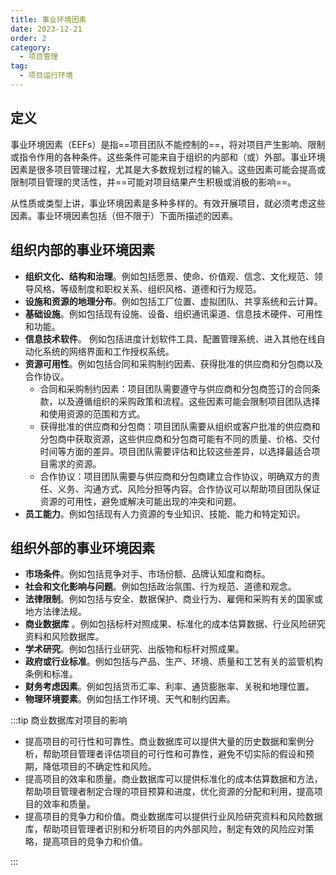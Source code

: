 ```yaml
---
title: 事业环境因素
date: 2023-12-21
order: 2
category:
  - 项目管理
tag:
  - 项目运行环境
---
```


## 定义

事业环境因素（EEFs）是指==项目团队不能控制的==，将对项目产生影响、限制或指令作用的各种条件。这些条件可能来自于组织的内部和（或）外部。事业环境因素是很多项目管理过程，尤其是大多数规划过程的输入。这些因素可能会提高或限制项目管理的灵活性，并==可能对项目结果产生积极或消极的影响==。

从性质或类型上讲，事业环境因素是多种多样的。有效开展项目，就必须考虑这些因素。事业环境因素包括（但不限于）下面所描述的因素。

## 组织内部的事业环境因素

* **组织文化、结构和治理**。例如包括愿景、使命、价值观、信念、文化规范、领导风格、等级制度和职权关系、组织风格、道德和行为规范。
* **设施和资源的地理分布**。例如包括工厂位置、虚拟团队、共享系统和云计算。
* **基础设施**。例如包括现有设施、设备、组织通讯渠道、信息技术硬件、可用性和功能。
* **信息技术软件**。 例如包括进度计划软件工具、配置管理系统、进入其他在线自动化系统的网络界面和工作授权系统。
* **资源可用性**。例如包括合同和采购制约因素、获得批准的供应商和分包商以及合作协议。
  * 合同和采购制约因素：项目团队需要遵守与供应商和分包商签订的合同条款，以及遵循组织的采购政策和流程。这些因素可能会限制项目团队选择和使用资源的范围和方式。
  * 获得批准的供应商和分包商：项目团队需要从组织或客户批准的供应商和分包商中获取资源，这些供应商和分包商可能有不同的质量、价格、交付时间等方面的差异。项目团队需要评估和比较这些差异，以选择最适合项目需求的资源。
  * 合作协议：项目团队需要与供应商和分包商建立合作协议，明确双方的责任、义务、沟通方式、风险分担等内容。合作协议可以帮助项目团队保证资源的可用性，避免或解决可能出现的冲突和问题。
* **员工能力**。例如包括现有人力资源的专业知识、技能、能力和特定知识。

## 组织外部的事业环境因素

* **市场条件**。例如包括竞争对手、市场份额、品牌认知度和商标。
* **社会和文化影响与问题**。例如包括政治氛围、行为规范、道德和观念。
*  **法律限制**。例如包括与安全、数据保护、商业行为、雇佣和采购有关的国家或地方法律法规。
*  **商业数据库** 。例如包括标杆对照成果、标准化的成本估算数据、行业风险研究资料和风险数据库。 
*  **学术研究**。例如包括行业研究、出版物和标杆对照成果。
*  **政府或行业标准**。例如包括与产品、生产、环境、质量和工艺有关的监管机构条例和标准。
*  **财务考虑因素**。例如包括货币汇率、利率、通货膨胀率、关税和地理位置。
*  **物理环境要素**。例如包括工作环境、天气和制约因素。

:::tip 商业数据库对项目的影响

* 提高项目的可行性和可靠性。商业数据库可以提供大量的历史数据和案例分析，帮助项目管理者评估项目的可行性和可靠性，避免不切实际的假设和预期，降低项目的不确定性和风险。
* 提高项目的效率和质量。商业数据库可以提供标准化的成本估算数据和方法，帮助项目管理者制定合理的项目预算和进度，优化资源的分配和利用，提高项目的效率和质量。
* 提高项目的竞争力和价值。商业数据库可以提供行业风险研究资料和风险数据库，帮助项目管理者识别和分析项目的内外部风险，制定有效的风险应对策略，提高项目的竞争力和价值。

:::